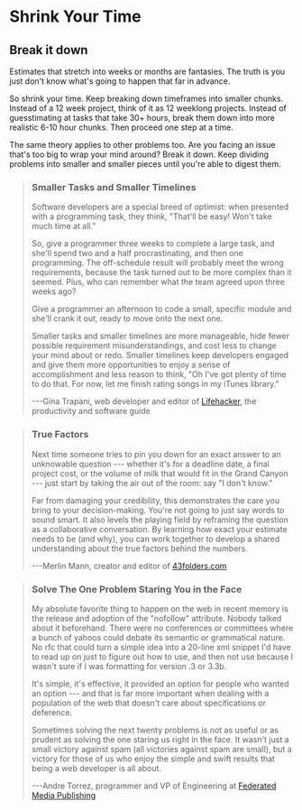 Shrink Your Time
================

Break it down
-------------

Estimates that stretch into weeks or months are fantasies. The truth is
you just don\'t know what\'s going to happen that far in advance.

So shrink your time. Keep breaking down timeframes into smaller chunks.
Instead of a 12 week project, think of it as 12 weeklong projects.
Instead of guesstimating at tasks that take 30+ hours, break them down
into more realistic 6-10 hour chunks. Then proceed one step at a time.

The same theory applies to other problems too. Are you facing an issue
that\'s too big to wrap your mind around? Break it down. Keep dividing
problems into smaller and smaller pieces until you\'re able to digest
them.

> ### Smaller Tasks and Smaller Timelines
> 
> Software developers are a special breed of optimist: when presented with
> a programming task, they think, \"That\'ll be easy! Won\'t take much
> time at all.\"
> 
> So, give a programmer three weeks to complete a large task, and she\'ll
> spend two and a half procrastinating, and then one programming. The
> off-schedule result will probably meet the wrong requirements, because
> the task turned out to be more complex than it seemed. Plus, who can
> remember what the team agreed upon three weeks ago?
> 
> Give a programmer an afternoon to code a small, specific module and
> she\'ll crank it out, ready to move onto the next one.
> 
> Smaller tasks and smaller timelines are more manageable, hide fewer
> possible requirement misunderstandings, and cost less to change your
> mind about or redo. Smaller timelines keep developers engaged and give
> them more opportunities to enjoy a sense of accomplishment and less
> reason to think, \"Oh I\'ve got plenty of time to do that. For now, let
> me finish rating songs in my iTunes library.\"
> 
> ---Gina Trapani, web developer and editor of [Lifehacker](http://www.lifehacker.com/), the productivity and software guide

> ### True Factors
> 
> Next time someone tries to pin you down for an exact answer to an
> unknowable question --- whether it\'s for a deadline date, a final
> project cost, or the volume of milk that would fit in the Grand Canyon
> --- just start by taking the air out of the room: say \"I don\'t know.\"
> 
> Far from damaging your credibility, this demonstrates the care you bring
> to your decision-making. You\'re not going to just say words to sound
> smart. It also levels the playing field by reframing the question as a
> collaborative conversation. By learning how exact your estimate needs to
> be (and why), you can work together to develop a shared understanding
> about the true factors behind the numbers.
> 
> ---Merlin Mann, creator and editor of [43folders.com](http://www.43folders.com/)

> ### Solve The One Problem Staring You in the Face
> 
> My absolute favorite thing to happen on the web in recent memory is the
> release and adoption of the \"nofollow\" attribute. Nobody talked about
> it beforehand. There were no conferences or committees where a bunch of
> yahoos could debate its semantic or grammatical nature. No rfc that
> could turn a simple idea into a 20-line xml snippet I\'d have to read up
> on just to figure out how to use, and then not use because I wasn\'t
> sure if I was formatting for version .3 or 3.3b.
> 
> It\'s simple, it\'s effective, it provided an option for people who
> wanted an option --- and that is far more important when dealing with a
> population of the web that doesn\'t care about specifications or
> deference.
> 
> Sometimes solving the next twenty problems is not as useful or as
> prudent as solving the one staring us right in the face. It wasn\'t just
> a small victory against spam (all victories against spam are small), but
> a victory for those of us who enjoy the simple and swift results that
> being a web developer is all about.
> 
> ---Andre Torrez, programmer and VP of Engineering at [Federated Media Publishing](http://fmpub.net/)
